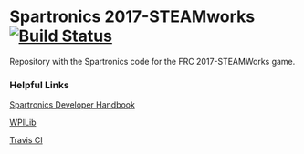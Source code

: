 # Spartronics 2017-STEAMworks [![Build Status](https://travis-ci.org/Spartronics4915/2017-STEAMworks.svg?branch=master)](https://travis-ci.org/Spartronics4915/2017-STEAMworks)

Repository with the Spartronics code for the FRC 2017-STEAMWorks game.
### Helpful Links
[Spartronics Developer Handbook](https://binnur.gitbooks.io/spartronics-developers-handbook/content/)

[WPILib](http://wpilib.screenstepslive.com/s/4485)

[Travis CI](https://travis-ci.org/Spartronics4915/2017-STEAMworks)
